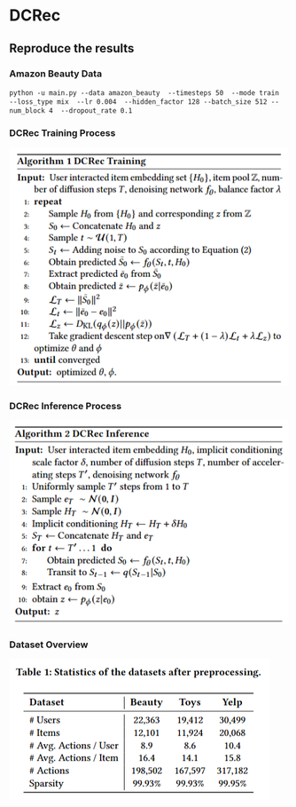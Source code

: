 # DCRec

## Reproduce the results

### Amazon Beauty Data

```
python -u main.py --data amazon_beauty  --timesteps 50  --mode train  --loss_type mix  --lr 0.004  --hidden_factor 128 --batch_size 512 --num_block 4  --dropout_rate 0.1
```

### DCRec Training Process
![Training](./DCRec_training.png)

### DCRec Inference Process
![Inference](./DCRec_inference.png)

### Dataset Overview
![Datasets](./datasets.png)
